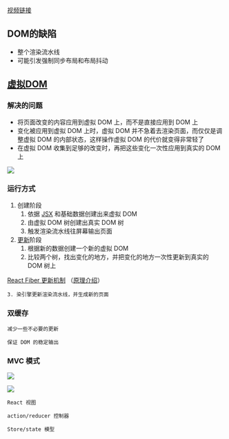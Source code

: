 [视频链接](https://meeting.tencent.com/user-center/shared-record-info?id=72122fe2-f7bb-497d-a224-a02aa539d369&from=6&click_source_for_middle_login=1)

## DOM的缺陷
+ 整个渲染流水线
+ 可能引发强制同步布局和布局抖动

## [虚拟DOM](https://reactjs.org/docs/faq-internals.html)
### 解决的问题
+ 将页面改变的内容应用到虚拟 DOM 上，而不是直接应用到 DOM 上
+ 变化被应用到虚拟 DOM 上时，虚拟 DOM 并不急着去渲染页面，而仅仅是调整虚拟 DOM 的内部状态，这样操作虚拟 DOM 的代价就变得非常轻了
+ 在虚拟 DOM 收集到足够的改变时，再把这些变化一次性应用到真实的 DOM 上

![](/images/1642292982046-44939690-64af-43a5-a78e-ceade62ac86d.png)

### 运行方式
1. 创建阶段
    1. 依据 [JSX](https://reactjs.org/docs/introducing-jsx.html) 和基础数据创建出来虚拟 DOM
    2. 由虚拟 DOM 树创建出真实 DOM 树
    3. 触发渲染流水线往屏幕输出页面
2. [更新](https://codepen.io/pen?&editors=0010)阶段
    1. 根据新的数据创建一个新的虚拟 DOM
    2. 比较两个树，找出变化的地方，并把变化的地方一次性更新到真实的 DOM 树上

[React Fiber 更新机制](https://github.com/acdlite/react-fiber-architecture) （[原理介绍](https://segmentfault.com/a/1190000018250127)）

    3. 染引擎更新渲染流水线，并生成新的页面

### 双缓存
	减少一些不必要的更新

	保证 DOM 的稳定输出

### MVC 模式
![](/images/1642292963934-c8319fa0-1fe0-416c-bbfe-378590adf545.png)

![](/images/1642292939771-db0027b9-4b64-472c-b5e2-bfb833c5f53c.png)

	React 视图

	action/reducer 控制器

	Store/state 模型





